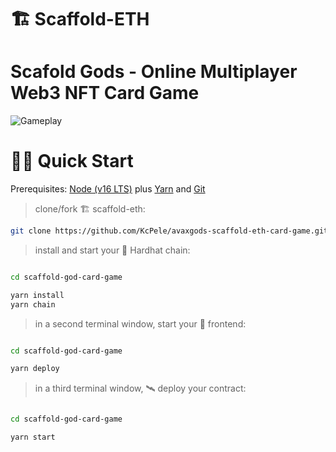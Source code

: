 # 🏗 Scaffold-ETH

# Scafold Gods - Online Multiplayer Web3 NFT Card Game


![Gameplay](https://i.ibb.co/4P2C08x/image.png)

# 🏄‍♂️ Quick Start

Prerequisites: [Node (v16 LTS)](https://nodejs.org/en/download/) plus [Yarn](https://classic.yarnpkg.com/en/docs/install/) and [Git](https://git-scm.com/downloads)

> clone/fork 🏗 scaffold-eth:

```bash
git clone https://github.com/KcPele/avaxgods-scaffold-eth-card-game.git
```

> install and start your 👷‍ Hardhat chain:

```bash

cd scaffold-god-card-game

yarn install
yarn chain
```

> in a second terminal window, start your 📱 frontend:

```bash

cd scaffold-god-card-game

yarn deploy
```

> in a third terminal window, 🛰 deploy your contract:

```bash

cd scaffold-god-card-game

yarn start


```

